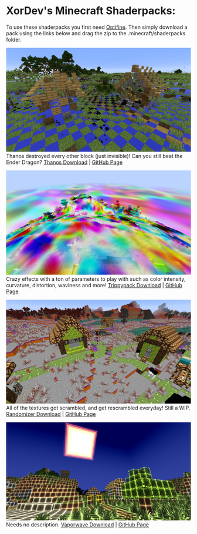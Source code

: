 # XorDev's Minecraft Shaderpacks:

To use these shaderpacks you first need [Optifine](https://optifine.net/downloads). Then simply download a pack using the links below and drag the zip to the .minecraft/shaderpacks folder.

![Thanos](/screenshots/thanos.png)
Thanos destroyed every other block (just invisible)! Can you still beat the Ender Dragon?
[Thanos Download](https://github.com/XorDev/Thanos-Shaderpack/archive/master.zip) | [GitHub Page](https://github.com/XorDev/Thanos-Shaderpack)

![Trippypack](/screenshots/trippypack.png)
Crazy effects with a ton of parameters to play with such as color intensity, curvature, distortion, waviness and more!
[Trippypack Download](https://github.com/XorDev/Trippy-Shaderpack/archive/master.zip) | [GitHub Page](https://github.com/XorDev/Trippy-Shaderpack)

![Randomizer](/screenshots/randomizer.png)
All of the textures got scrambled, and get rescrambled everyday! Still a WIP.
[Randomizer Download](https://github.com/XorDev/Randomizer-Shaderpack/archive/master.zip) | [GitHub Page](https://github.com/XorDev/Randomizer-Shaderpack)

![Vaporwave](/screenshots/vaporwave.png)
Needs no description.
[Vaporwave Download](https://github.com/XorDev/Vaporwave-Shaderpack/archive/master.zip) | [GitHub Page](https://github.com/XorDev/Vaporwave-Shaderpack)
